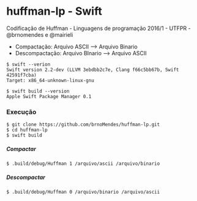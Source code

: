 # huffman-lp - Swift
Codificação de Huffman - Linguagens de programação 2016/1 - UTFPR - @brnomendes e @mairieli

* Compactação: Arquivo ASCII --> Arquivo Binario
* Descompactação: Arquivo BInario --> Arquivo ASCII

```
$ swift --verion
Swift version 2.2-dev (LLVM 3ebdbb2c7e, Clang f66c5bb67b, Swift 42591f7cba)
Target: x86_64-unknown-linux-gnu

$ swift build --version
Apple Swift Package Manager 0.1
```

### Execução
```
$ git clone https://github.com/brnoMendes/huffman-lp.git
$ cd huffman-lp
$ swift build
```
##### Compactar
```
$ .build/debug/Huffman 1 /arquivo/ascii /arquivo/binario
```
##### Descompactar
```
$ .build/debug/Huffman 0 /arquivo/binario /arquivo/ascii
```
